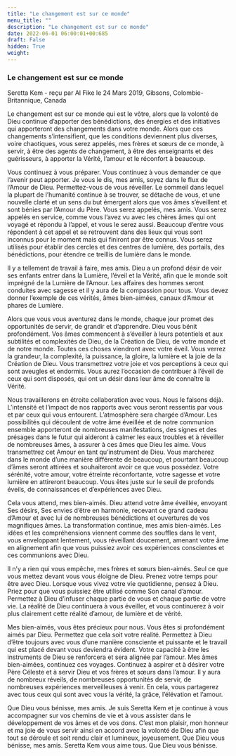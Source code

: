 ```yaml
---
title: "Le changement est sur ce monde"
menu_title: ""
description: "Le changement est sur ce monde"
date: 2022-06-01 06:00:01+00:685
draft: False
hidden: True
weight:
---
```

### Le changement est sur ce monde

Seretta Kem - reçu par Al Fike le 24 Mars 2019, Gibsons, Colombie-Britannique, Canada

Le changement est sur ce monde qui est le vôtre, alors que la volonté de Dieu continue d’apporter des bénédictions, des énergies et des initiatives qui apporteront des changements dans votre monde. Alors que ces changements s’intensifient, que les conditions deviennent plus diverses, voire chaotiques, vous serez appelés, mes frères et sœurs de ce monde, à servir, à être des agents de changement, à être des enseignants et des guérisseurs, à apporter la Vérité, l’amour et le réconfort à beaucoup.

Vous continuez à vous préparer. Vous continuez à vous demander ce que l’avenir peut apporter. Je vous le dis, mes amis, soyez dans le flux de l’Amour de Dieu. Permettez-vous de vous réveiller. Le sommeil dans lequel la plupart de l’humanité continue à se trouver, se détache de vous, et une nouvelle clarté et un sens du but émergent alors que vos âmes s’éveillent et sont bénies par l’Amour du Père. Vous serez appelés, mes amis. Vous serez appelés en service, comme vous l’avez vu avec les chères âmes qui ont voyagé et répondu à l’appel, et vous le serez aussi. Beaucoup d’entre vous répondent à cet appel et se retrouvent dans des lieux qui vous sont inconnus pour le moment mais qui finiront par être connus. Vous serez utilisés pour établir des cercles et des centres de lumière, des portails, des bénédictions, pour étendre ce treillis de lumière dans le monde.

Il y a tellement de travail à faire, mes amis. Dieu a un profond désir de voir ses enfants entrer dans la Lumière, l’éveil et la Vérité, afin que le monde soit imprégné de la Lumière de l’Amour. Les affaires des hommes seront conduites avec sagesse et il y aura de la compassion pour tous. Vous devez donner l’exemple de ces vérités, âmes bien-aimées, canaux d’Amour et phares de Lumière.

Alors que vous vous aventurez dans le monde, chaque jour promet des opportunités de servir, de grandir et d’apprendre. Dieu vous bénit profondément. Vos âmes commencent à s’éveiller à leurs potentiels et aux subtilités et complexités de Dieu, de la Création de Dieu, de votre monde et de notre monde. Toutes ces choses viendront avec votre éveil. Vous verrez la grandeur, la complexité, la puissance, la gloire, la lumière et la joie de la Création de Dieu. Vous transmettrez votre joie et vos perceptions à ceux qui sont aveugles et endormis. Vous aurez l’occasion de contribuer à l’éveil de ceux qui sont disposés, qui ont un désir dans leur âme de connaître la Vérité.

Nous travaillerons en étroite collaboration avec vous. Nous le faisons déjà. L’intensité et l’impact de nos rapports avec vous seront ressentis par vous et par ceux qui vous entourent. L’atmosphère sera chargée d’Amour. Les possibilités qui découlent de votre âme éveillée et de notre communion ensemble apporteront de nombreuses manifestations, des signes et des présages dans le futur qui aideront à calmer les eaux troubles et à réveiller de nombreuses âmes, à assurer à ces âmes que Dieu les aime. Vous transmettrez cet Amour en tant qu’instrument de Dieu. Vous marcherez dans le monde d’une manière différente de beaucoup, et pourtant beaucoup d’âmes seront attirées et souhaiteront avoir ce que vous possédez. Votre sérénité, votre amour, votre étreinte réconfortante, votre sagesse et votre lumière en attireront beaucoup. Vous êtes juste sur le seuil de profonds éveils, de connaissances et d’expériences avec Dieu.

Cela vous attend, mes bien-aimés. Dieu attend votre âme éveillée, envoyant Ses désirs, Ses envies d’être en harmonie, recevant ce grand cadeau d’Amour et avec lui de nombreuses bénédictions et ouvertures de vos magnifiques âmes. La transformation continue, mes amis bien-aimés. Les idées et les compréhensions viennent comme des souffles dans le vent, vous enveloppant lentement, vous réveillant doucement, amenant votre âme en alignement afin que vous puissiez avoir ces expériences conscientes et ces communions avec Dieu.

Il n’y a rien qui vous empêche, mes frères et sœurs bien-aimés. Seul ce que vous mettez devant vous vous éloigne de Dieu. Prenez votre temps pour être avec Dieu. Lorsque vous vivez votre vie quotidienne, pensez à Dieu. Priez pour que vous puissiez être utilisé comme Son canal d’amour. Permettez à Dieu d’infuser chaque partie de vous et chaque partie de votre vie. La réalité de Dieu continuera à vous éveiller, et vous continuerez à voir plus clairement cette réalité d’amour, de lumière et de vérité.

Mes bien-aimés, vous êtes précieux pour nous. Vous êtes si profondément aimés par Dieu. Permettez que cela soit votre réalité. Permettez à Dieu d’être toujours avec vous d’une manière consciente et puissante et le travail qui est placé devant vous deviendra évident. Votre capacité à être les instruments de Dieu se renforcera et sera alignée par l’amour. Mes âmes bien-aimées, continuez ces voyages. Continuez à aspirer et à désirer votre Père Céleste et à servir Dieu et vos frères et sœurs dans l’amour. Il y aura de nombreux réveils, de nombreuses opportunités de servir, de nombreuses expériences merveilleuses à venir. En cela, vous partagerez avec tous ceux qui sont avec vous la vérité, la grâce, l’élévation et l’amour.

Que Dieu vous bénisse, mes amis. Je suis Seretta Kem et je continue à vous accompagner sur vos chemins de vie et à vous assister dans le développement de vos âmes et de vos dons. C’est mon plaisir, mon honneur et ma joie de vous servir ainsi en accord avec la volonté de Dieu afin que tout se déroule et soit rendu clair et lumineux, joyeusement. Que Dieu vous bénisse, mes amis. Seretta Kem vous aime tous. Que Dieu vous bénisse.
